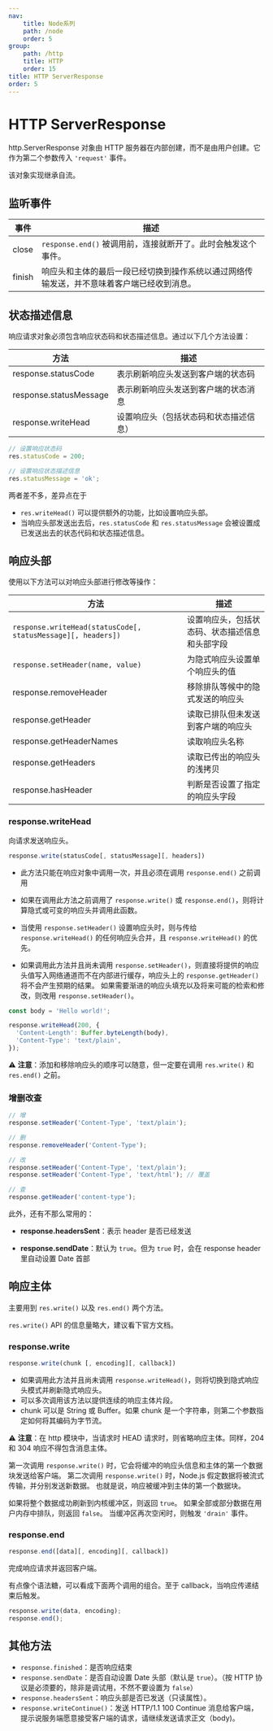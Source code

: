 ```yaml
---
nav:
    title: Node系列
    path: /node
    order: 5
group:
    path: /http
    title: HTTP
    order: 15
title: HTTP ServerResponse
order: 5
---
```


# HTTP ServerResponse

http.ServerResponse 对象由 HTTP 服务器在内部创建，而不是由用户创建。它作为第二个参数传入 `'request'` 事件。

该对象实现继承自流。

## 监听事件

| 事件   | 描述                                                                                       |
| ------ | ------------------------------------------------------------------------------------------ |
| close  | `response.end()` 被调用前，连接就断开了。此时会触发这个事件。                              |
| finish | 响应头和主体的最后一段已经切换到操作系统以通过网络传输发送，并不意味着客户端已经收到消息。 |

## 状态描述信息

响应请求对象必须包含响应状态码和状态描述信息。通过以下几个方法设置：

| 方法                   | 描述                                   |
| ---------------------- | -------------------------------------- |
| response.statusCode    | 表示刷新响应头发送到客户端的状态码     |
| response.statusMessage | 表示刷新响应头发送到客户端的状态消息   |
| response.writeHead     | 设置响应头（包括状态码和状态描述信息） |

```js
// 设置响应状态码
res.statusCode = 200;

// 设置响应状态描述信息
res.statusMessage = 'ok';
```

两者差不多，差异点在于

- `res.writeHead()` 可以提供额外的功能，比如设置响应头部。
- 当响应头部发送出去后，`res.statusCode` 和 `res.statusMessage` 会被设置成已发送出去的状态代码和状态描述信息。

## 响应头部

使用以下方法可以对响应头部进行修改等操作：

| 方法                                                         | 描述                                           |
| ------------------------------------------------------------ | ---------------------------------------------- |
| `response.writeHead(statusCode[, statusMessage][, headers])` | 设置响应头，包括状态码、状态描述信息和头部字段 |
| `response.setHeader(name, value)`                            | 为隐式响应头设置单个响应头的值                 |
| response.removeHeader                                        | 移除排队等候中的隐式发送的响应头               |
| response.getHeader                                           | 读取已排队但未发送到客户端的响应头             |
| response.getHeaderNames                                      | 读取响应头名称                                 |
| response.getHeaders                                          | 读取已传出的响应头的浅拷贝                     |
| response.hasHeader                                           | 判断是否设置了指定的响应头字段                 |

### response.writeHead

向请求发送响应头。

```js
response.write(statusCode[, statusMessage][, headers])
```

- 此方法只能在响应对象中调用一次，并且必须在调用 `response.end()` 之前调用

- 如果在调用此方法之前调用了 `response.write()` 或 `response.end()`，则将计算隐式或可变的响应头并调用此函数。

- 当使用 `response.setHeader()` 设置响应头时，则与传给 `response.writeHead()` 的任何响应头合并，且 `response.writeHead()` 的优先。

- 如果调用此方法并且尚未调用 `response.setHeader()`，则直接将提供的响应头值写入网络通道而不在内部进行缓存，响应头上的 `response.getHeader()` 将不会产生预期的结果。 如果需要渐进的响应头填充以及将来可能的检索和修改，则改用 `response.setHeader()`。

```js
const body = 'Hello world!';

response.writeHead(200, {
  'Content-Length': Buffer.byteLength(body),
  'Content-Type': 'text/plain',
});
```

⚠️ **注意**：添加和移除响应头的顺序可以随意，但一定要在调用 `res.write()` 和 `res.end()` 之前。

### 增删改查

```js
// 增
response.setHeader('Content-Type', 'text/plain');

// 删
response.removeHeader('Content-Type');

// 改
response.setHeader('Content-Type', 'text/plain');
response.setHeader('Content-Type', 'text/html'); // 覆盖

// 查
response.getHeader('content-type');
```

此外，还有不那么常用的：

- **response.headersSent**：表示 header 是否已经发送

* **response.sendDate**：默认为 `true`。但为 `true` 时，会在 response header 里自动设置 Date 首部

## 响应主体

主要用到 `res.write()` 以及 `res.end()` 两个方法。

`res.write()` API 的信息量略大，建议看下官方文档。

### response.write

```js
response.write(chunk [, encoding][, callback])
```

- 如果调用此方法并且尚未调用 `response.writeHead()`，则将切换到隐式响应头模式并刷新隐式响应头。
- 可以多次调用该方法以提供连续的响应主体片段。
- chunk 可以是 String 或 Buffer。如果 chunk 是一个字符串，则第二个参数指定如何将其编码为字节流。

⚠️ **注意**：在 http 模块中，当请求时 HEAD 请求时，则省略响应主体。同样，204 和 304 响应不得包含消息主体。

第一次调用 `response.write()` 时，它会将缓冲的响应头信息和主体的第一个数据块发送给客户端。 第二次调用 `response.write()` 时，Node.js 假定数据将被流式传输，并分别发送新数据。 也就是说，响应被缓冲到主体的第一个数据块。

如果将整个数据成功刷新到内核缓冲区，则返回 `true`。 如果全部或部分数据在用户内存中排队，则返回 `false`。 当缓冲区再次空闲时，则触发 `'drain'` 事件。

### response.end

```js
response.end([data][, encoding][, callback])
```

完成响应请求并返回客户端。

有点像个语法糖，可以看成下面两个调用的组合。至于 callback，当响应传递结束后触发。

```js
response.write(data, encoding);
response.end();
```

## 其他方法

- `response.finished`：是否响应结束
- `response.sendDate`：是否自动设置 Date 头部（默认是 `true`）。（按 HTTP 协议是必须要的，除非是调试用，不然不要设置为 `false`）
- `response.headersSent`：响应头部是否已发送（只读属性）。
- `response.writeContinue()`：发送 HTTP/1.1 100 Continue 消息给客户端，提示说服务端愿意接受客户端的请求，请继续发送请求正文（body)。
